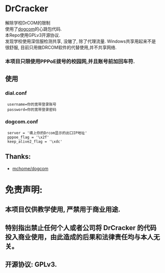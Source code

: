 # DrCracker
 解除学校DrCOM的限制  
 使用了[dogcom](https://github.com/mchome/dogcom)的心跳包代码.  
 本Repo使用GPLv3开源协议.  
 发现学校使用深信服检测共享, 没辙了, 除了代理流量.
 Windows共享用起来不是很舒服, 目前只用做DRCOM软件的代替使用,并不共享网络.
 ### 本项目只限使用PPPoE拨号的校园网,并且账号前加回车符.
## 使用
 ### dial.conf
 ```
  username=你的宽带登录账号  
  password=你的宽带登录密码  
 ```
 ### dogcom.conf
 ```
  server = '填上你的Drcom显示的出口IP地址'
  pppoe_flag = '\x2f'
  keep_alive2_flag = '\xdc'
 ```
## Thanks:
- [mchome/dogcom](https://github.com/mchome/dogcom)
# 免责声明:
## 本项目仅供教学使用, 严禁用于商业用途.
## 特别指出禁止任何个人或者公司将 DrCracker 的代码投入商业使用，由此造成的后果和法律责任均与本人无关。
## 开源协议: GPLv3.

